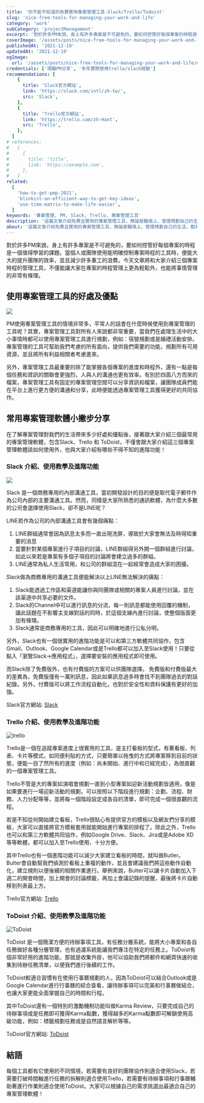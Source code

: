 ```yaml
---
title: '你不能不知道的免費實用專案管理工具-Slack/Trello/Todoist'
slug: 'nice-free-tools-for-managing-your-work-and-life'
category: 'work'
subCategory: 'projectManagement'
excerpt: '對於許多PM來說，身上有許多專案是不可避免的，要如何控管好每個專案的時程是一個值得學習的課題。當個人或團隊使用能明確控制專案時程的工具時，便能大大的提升團隊的效率，並且減少許多重工的浪費。今天文章將和大家介紹三個專案時程的管理工具，不僅能讓大家在專案的時程管理上更為輕鬆外，也能將事情管理的非常有條理。'
coverImage: '/assets/posts/nice-free-tools-for-managing-your-work-and-life/cover.jpg'
publishedAt: '2021-12-19'
updatedAt: '2021-12-19'
ogImage:
  url: '/assets/posts/nice-free-tools-for-managing-your-work-and-life/cover.jpg'
credentials: ['現職PM分享', '多年實際使用trello/slack經驗']
recommendations: [
    {
      title: 'Slack官方網站',
      link: 'https://slack.com/intl/zh-tw/',
      src: 'Slack',
    },
    {
      title: 'Trello官方網站',
      link: 'https://trello.com/zh-Hant',
      src: 'Trello',
    },
  ]
# references:
#   [
#     {
#       title: 'title',
#       link: 'https://example.com',
#     },
#   ]
related:
  [
    'how-to-get-pmp-2021',
    'blinkist-an-efficient-way-to-get-key-ideas',
    'use-time-matrix-to-make-life-easier',
  ]
keywords: '專案管理, PM, Slack, Trello, 專案管理工具'
description: '這篇文章介紹免費且實用的專案管理工具，無論是職場上、管理規劃自己的生活，都非常好用！'
about: '這篇文章介紹免費且實用的專案管理工具，無論是職場上、管理規劃自己的生活，都非常好用！'
---
```


<!-- zh-TW -->

對於許多PM來說，身上有許多專案是不可避免的，要如何控管好每個專案的時程是一個值得學習的課題。當個人或團隊使用能明確控制專案時程的工具時，便能大大的提升團隊的效率，並且減少許多重工的浪費。今天文章將和大家介紹三個專案時程的管理工具，不僅能讓大家在專案的時程管理上更為輕鬆外，也能將事情管理的非常有條理。

## 使用專案管理工具的好處及優點

![](https://i.imgur.com/WEKv38Z.jpg)

PM使用專案管理工具的情境非常多，平常人的話會在什麼時候使用到專案管理的工具呢？其實，專案管理工具對所有人來說都非常重要，當我們在處理生活中的大小事情時都可以使用專案管理工具進行規劃，例如：宿營規劃或是婚禮活動安排。專案管理的工具可幫助我們考慮的所有面向，提供我們需要的功能，規劃所有可用資源，並且將所有利益相關者考慮進來。

另外，專案管理工具最重要的除了能掌握各個專案的進度和時程外，還有一點是每個任務和資訊的關聯會更強烈，人與人的溝通也更有效率。有別於四面八方而來的檔案，專案管理工具有固定的專案管理空間可以分享資訊和檔案，讓團隊成員們能在平台上進行更方便的溝通和分享，此時便能透過專案管理工具獲得更好的共同協作。

## 常用專案管理軟體小撇步分享

在了解專案管理對我們的生活帶來多少好處和優點後，接著跟大家介紹三個最常用的專案管理軟體，包含Slack、Trello 和 ToDoist，不僅會跟大家介紹這三個專案管理軟體該如何使用外，也與大家介紹有哪些不得不知的進階功能！

### Slack 介紹、使用教學及進階功能
![](https://i.imgur.com/giVHB1v.png)

Slack 是一個商務專用的內部溝通工具，當初開發設計的目的便是取代電子郵件作為公司內部的主要溝通工具。然而，同樣是大家所熟悉的通訊軟體，為什麼大多數的公司會選擇使用Slack，卻不是LINE呢？

LINE若作為公司的內部溝通工具會有幾個痛點：

1. LINE群組通常會因為訊息太多而一直出現洗屏，導致於大家會無法及時得知重要的消息
2. 當要針對某個專案進行子項目的討論，LINE群組得另外開一個群組進行討論，如此以來若是專案有多個子項目的討論將會建立過多的群組。
3. LINE通常為私人生活常用，和公司的群組混在一起經常會造成大家的困擾。

Slack做為商務專用的溝通工具便能解決以上LINE無法解決的痛點：

1. Slack能透過工作區和渠道能讓你與同團隊或相關的專案人員進行討論，並在該渠道中共享必要的文件。
2. Slack的Channel中可以進行訊息的分流，每一則訊息都能使用回覆的機制，讓此話題在不影響主支線對話的同時，於這個支線內進行討論，使整個版面更加有條理。
3. Slack通常是商務專用的工具，因此可以明確地進行公私分明。

另外，Slack也有一個很實用的進階功能是可以和第三方軟體共同協作，包含Gmail、Outlook、Google Calendar或是Trello都可以加入至Slack使用！只要從點入「瀏覽Slack->應用程式」，選擇要安裝的應用程式即可使用。

而Slack除了免費版外，也有付費版的方案可以供團隊選擇。
免費版和付費版最大的差異為，免費版僅有一萬則訊息，因此如果訊息過多時會找不到團隊過去的對話紀錄。另外，付費版可以將工作流程自動化，也對於安全性和資料保護有更好的加強。

Slack官方網站: [Slack](https://slack.com/intl/zh-tw/)

### Trello 介紹、使用教學及進階功能

![trello](https://i.imgur.com/07WCond.jpg)

Trello是一個在追蹤專案進度上很實用的工具，是主打看板的型式，有著看板、列表、卡片等模式，如同便利貼的方式，只要簡單以拖曳的方式將專案移到目前的狀態，便能一目了然所有的進度（例如：尚未開始、進行中和已經完成），為很直觀的一個專案管理工具。

Trello不管是大的專案如演唱會規劃一直到小型專案如迎新活動規劃皆適用，像是如果要進行一場迎新活動的規劃，可以按照以下階段進行規劃：企劃、流程、財務、人力分配等等，並將每一個階段設定成各自的清單，即可完成一個很直觀的流程。

若是不知從何開始建立看板，Trello很貼心有提供官方的模板以及網友們分享的模板，大家可以直接將官方模板套用就能開始進行專案的排程了。除此之外，Trello也可以和第三方軟體共同協作，例如Google Drive、Slack、Jira或是Adobe XD等等軟體，都可以加入至Trello使用，十分方便。

其中Trello也有一個進階功能可以減少大家建立看板的時間，就叫做Butler。Bulter會自動幫我們偵測於看板上重複的動作，並且會建議我們將這些動作自動化，建立規則以便後續的相關作業進行。舉例來說，Bulter可以讓卡片自動加入下週二的開會時間，加上開會的討論標籤，再加上會議記錄的提醒，最後將卡片自動移到列表最上方。

Trello官方網站: [Trello](https://trello.com/zh-Hant)

### ToDoist 介紹、使用教學及進階功能

![ToDoist](https://i.imgur.com/1Gw1vb4.png)

ToDoist 是一個簡潔方便的待辦事項工具，有任務分層系統，能將大小專案和各自任務做好各種分層管理，也有過濾系統能讓我們專注在特定的任務上。ToDoist有個非常好用的進階功能，那就是收集外掛，他可以協助我們將郵件和網頁快速的收集到待辦任務清單，以便我們進行後續的工作。

ToDoist較適合習慣有在使用行事曆規劃的人，因為ToDoist可以結合Outlook或是Google Calendar進行行事曆的綜合查看，讓待辦事項可以完美和行事曆做結合，也讓大家更能全面掌握自己的時間和行程。

其中ToDoist還有一個特別的激勵機制功能叫做Karma Review，只要完成自己的待辦事項或是任務即可獲得Karma點數，獲得越多的Karma點數即可解鎖使用高級功能，例如：標籤規劃任務或是自然語言解析等等。

ToDoist官方網站: [ToDoist](https://todoist.com/zh-TW/home)

## 結語

每個工具都有它使用的不同情境，若需要有良好的團隊協作則適合使用Slack，若需要打破時間軸進行任務的拆解則適合使用Trello，若需要有待辦事項和行事曆輔助著進行作業則適合使用ToDoist。大家可以根據自己的需求挑選出最適合自己的專案管理軟體！
